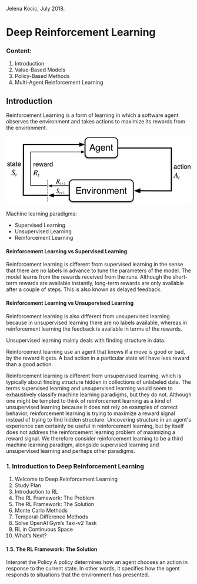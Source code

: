 Jelena Kocic, July 2018.

# Deep Reinforcement Learning

### Content:

1. Introduction 
2. Value-Based Models
3. Policy-Based Methods
4. Multi-Agent Reinforcement Learning



## Introduction

Reinforcement Learning is a form of learning in which a software agent observes the environment and takes actions to maximize its rewards from the environment.

![](RL.png)

Machine learning paradigms:
- Supervised Learning
- Unsupervised Learning
- Reinforcement Learning

#### Reinforcement Learning vs Supervised Learning

Reinforcement learning is different from supervised learning in the sense that there are no labels in advance to tune the parameters of the model. The model learns from the rewards received from the runs. Although the short-term rewards are available instantly, long-term rewards are only available after a couple of steps. This is also known as delayed feedback.

#### Reinforcement Learning vs Unsupervised Learning

Reinforcement learning is also different from unsupervised learning because in unsupervised learning there are no labels available, whereas in reinforcement learning the feedback is available in terms of the rewards.

Unsupervised learning mainly deals with finding structure in data.

Reinforcement learning use an agent that knows if a move is good or bad, by the reward it gets. A bad action in a particular state will have less reward than a good action. 

Reinforcement learning is different from unsupervised learning, which is typically about finding structure hidden in collections of unlabeled data. The terms supervised learning and unsupervised learning would seem to exhaustively classify machine learning paradigms, but they do not. Although one might be tempted to think of reinforcement learning as a kind of unsupervised learning because it does not rely on examples of correct behavior, reinforcement learning is trying to maximize a reward signal instead of trying to find hidden structure. Uncovering structure in an agent's experience can certainly be useful in reinforcement learning, but by itself does not address the reinforcement learning problem of maximizing a reward signal. We therefore consider reinforcement learning to be a third machine learning paradigm, alongside supervised learning and unsupervised learning and perhaps other paradigms.



### 1. Introduction to Deep Reinforcement Learning

1. Welcome to Deep Reinforcement Learning
2. Study Plan
3. Introduction to RL
4. The RL Framework: The Problem
5. The RL Framework: The Solution
6. Monte Carlo Methods
7. Temporal-Difference Methods
8. Solve OpenAI Gym’s Taxi-v2 Task
9. RL in Continuous Space
10. What’s Next?



#### 1.5. The RL Framework: The Solution

Interpret the Policy
A policy determines how an agent chooses an action in response to the current state. In other words, it specifies how the agent responds to situations that the environment has presented.
